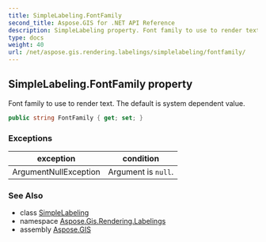 ```yaml
---
title: SimpleLabeling.FontFamily
second_title: Aspose.GIS for .NET API Reference
description: SimpleLabeling property. Font family to use to render text. The default is system dependent value.
type: docs
weight: 40
url: /net/aspose.gis.rendering.labelings/simplelabeling/fontfamily/
---
```

## SimpleLabeling.FontFamily property

Font family to use to render text. The default is system dependent value.

```csharp
public string FontFamily { get; set; }
```

### Exceptions

| exception | condition |
| --- | --- |
| ArgumentNullException | Argument is `null`. |

### See Also

* class [SimpleLabeling](../)
* namespace [Aspose.Gis.Rendering.Labelings](../../simplelabeling/)
* assembly [Aspose.GIS](../../../)


